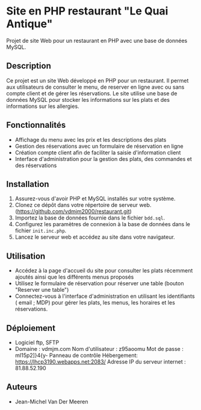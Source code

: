 # Site en PHP restaurant "Le Quai Antique"

Projet de site Web pour un restaurant en PHP avec une base de données MySQL.

## Description

Ce projet est un site Web développé en PHP pour un restaurant. Il permet aux utilisateurs de consulter le menu, de reserver en ligne avec ou sans compte client et de gérer les réservations. Le site utilise une base de données MySQL pour stocker les informations sur les plats et des informations sur les allergies.

## Fonctionnalités

- Affichage du menu avec les prix et les descriptions des plats
- Gestion des réservations avec un formulaire de réservation en ligne
- Création compte client afin de faciliter la saisie d'information client
- Interface d'administration pour la gestion des plats, des commandes et des réservations

## Installation

1. Assurez-vous d'avoir PHP et MySQL installés sur votre système.
2. Clonez ce dépôt dans votre répertoire de serveur web. (https://github.com/vdmjm2000/restaurant.git)
3. Importez la base de données fournie dans le fichier `bdd.sql`.
4. Configurez les paramètres de connexion à la base de données dans le fichier `init.inc.php`.
5. Lancez le serveur web et accédez au site dans votre navigateur.

## Utilisation

- Accédez à la page d'accueil du site pour consulter les plats récemment ajoutés ainsi que les différents menus proposés
- Utilisez le formulaire de réservation pour réserver une table (bouton "Reserver une table")
- Connectez-vous à l'interface d'administration en utilisant les identifiants ( email ; MDP) pour gérer les plats, les menus, les horaires et les réservations.

## Déploiement

- Logiciel ftp, SFTP
- Domaine : vdmjm.com
Nom d'utilisateur : z95aoomu
Mot de passe : ml15p2]}4{y-
Panneau de contrôle Hébergement: https://lhcp3190.webapps.net:2083/
Adresse IP du serveur internet : 81.88.52.190


## Auteurs

- Jean-Michel Van Der Meeren

